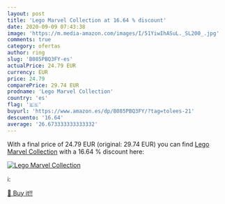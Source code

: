 ```yaml
---
layout: post
title: 'Lego Marvel Collection at 16.64 % discount'
date: 2020-09-09 07:43:38
image: 'https://m.media-amazon.com/images/I/51YiwIhASuL._SL200_.jpg'
comments: true
category: ofertas
author: ring
slug: 'B085PBQ3FY-es'
actualPrice: 24.79 EUR
currency: EUR
price: 24.79
comparePrice: 29.74 EUR
prodname: 'Lego Marvel Collection'
country: 'es'
flag: '🇪🇸'
buyurl: 'https://www.amazon.es/dp/B085PBQ3FY/?tag=tolees-21'
descuento: '16.64'
average: '26.673333333333332'
---
```


With a final price of 24.79 EUR (original: 29.74 EUR) you can find [Lego Marvel Collection](https://www.amazon.es/dp/B085PBQ3FY/?tag=tolees-21) with a  16.64 % discount here:

[![Lego Marvel Collection](https://m.media-amazon.com/images/I/51YiwIhASuL._SL200_.jpg)](https://www.amazon.es/dp/B085PBQ3FY/?tag=tolees-21)

ℹ️:


[🛒 Buy it!!](https://www.amazon.es/dp/B085PBQ3FY/?tag=tolees-21)

